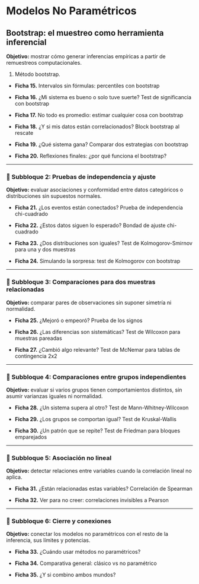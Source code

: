 # Modelos No Paramétricos

## Bootstrap: el muestreo como herramienta inferencial

**Objetivo:** mostrar cómo generar inferencias empíricas a partir de remuestreos computacionales.

1. Método bootstrap.

* **Ficha 15.** Intervalos sin fórmulas: percentiles con bootstrap

* **Ficha 16.** ¿Mi sistema es bueno o solo tuve suerte? Test de significancia con bootstrap

* **Ficha 17.** No todo es promedio: estimar cualquier cosa con bootstrap

* **Ficha 18.** ¿Y si mis datos están correlacionados? Block bootstrap al rescate

* **Ficha 19.** ¿Qué sistema gana? Comparar dos estrategias con bootstrap

* **Ficha 20.** Reflexiones finales: ¿por qué funciona el bootstrap?

***

### 🔹 Subbloque 2: Pruebas de independencia y ajuste

**Objetivo:** evaluar asociaciones y conformidad entre datos categóricos o distribuciones sin supuestos normales.

* **Ficha 21.** ¿Los eventos están conectados? Prueba de independencia chi-cuadrado

* **Ficha 22.** ¿Estos datos siguen lo esperado? Bondad de ajuste chi-cuadrado

* **Ficha 23.** ¿Dos distribuciones son iguales? Test de Kolmogorov-Smirnov para una y dos muestras

* **Ficha 24.** Simulando la sorpresa: test de Kolmogorov con bootstrap

***

### 🔹 Subbloque 3: Comparaciones para dos muestras relacionadas

**Objetivo:** comparar pares de observaciones sin suponer simetría ni normalidad.

* **Ficha 25.** ¿Mejoró o empeoró? Prueba de los signos

* **Ficha 26.** ¿Las diferencias son sistemáticas? Test de Wilcoxon para muestras pareadas

* **Ficha 27.** ¿Cambió algo relevante? Test de McNemar para tablas de contingencia 2x2

***

### 🔹 Subbloque 4: Comparaciones entre grupos independientes

**Objetivo:** evaluar si varios grupos tienen comportamientos distintos, sin asumir varianzas iguales ni normalidad.

* **Ficha 28.** ¿Un sistema supera al otro? Test de Mann-Whitney-Wilcoxon

* **Ficha 29.** ¿Los grupos se comportan igual? Test de Kruskal-Wallis

* **Ficha 30.** ¿Un patrón que se repite? Test de Friedman para bloques emparejados

***

### 🔹 Subbloque 5: Asociación no lineal

**Objetivo:** detectar relaciones entre variables cuando la correlación lineal no aplica.

* **Ficha 31.** ¿Están relacionadas estas variables? Correlación de Spearman

* **Ficha 32.** Ver para no creer: correlaciones invisibles a Pearson

***

### 🔹 Subbloque 6: Cierre y conexiones

**Objetivo:** conectar los modelos no paramétricos con el resto de la inferencia, sus límites y potencias.

* **Ficha 33.** ¿Cuándo usar métodos no paramétricos?

* **Ficha 34.** Comparativa general: clásico vs no paramétrico

* **Ficha 35.** ¿Y si combino ambos mundos?
